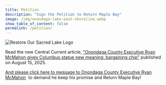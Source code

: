 ```yaml
---
title: Petition
description: "Sign the Petition to Return Maple Bay"
image: /img/onondaga-lake-east-shoreline.webp
show_table_of_content: false
permalink: /petition/
---
```

![Restore Our Sacred Lake Logo](/img/restore-sacred-lake-250.webp)

Read the new Central Current article, ["Onondaga County Executive Ryan McMahon gives Columbus statue new meaning: bargaining chip"](https://centralcurrent.org/onondaga-county-executive-ryan-mcmahon-gives-columbus-statue-new-meaning-bartering-chip/)&nbsp;published on August 15, 2025.

[And please click here to message to Onondaga County Executive Ryan McMahon](https://actionnetwork.org/letters/ask-the-onondaga-county-executive-to-keep-his-promise-to-return-maple-bay)
&nbsp;to demand he keep his promise and Return Maple Bay!